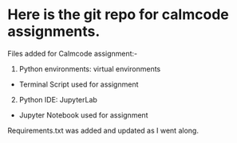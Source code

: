 # Here is the git repo for calmcode assignments. 
Files added for Calmcode assignment:-
1. Python environments: virtual environments
 - Terminal Script used for assignment  

2. Python IDE: JupyterLab
 - Jupyter Notebook used for assignment

Requirements.txt was added and updated as I went along. 

